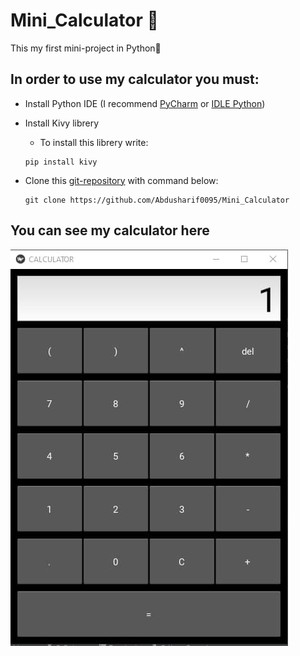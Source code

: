 # Mini_Calculator 🧮
This my first mini-project in Python🎉
## In order to use my calculator you must:
- Install Python IDE (I recommend [PyCharm](https://www.jetbrains.com/ru-ru/pycharm/download/) or [IDLE Python](https://www.python.org/downloads)) </li>
- Install Kivy librery
    + To install this librery write: 
    
    ```
    pip install kivy
    ```
 - Clone this [git-repository](https://github.com/Abdusharif0095/Mini_Calculator) with command below:
   ```
   git clone https://github.com/Abdusharif0095/Mini_Calculator
   ```
 
## You can see my calculator here <br>
![Image](view.jpg)
